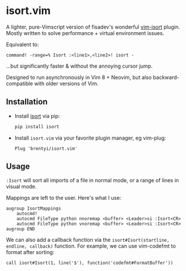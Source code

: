 # isort.vim

A lighter, pure-Vimscript version of fisadev's wonderful
[vim-isort](https://github.com/fisadev/vim-isort) plugin. Mostly written to
solve performance + virtual environment issues.

Equivalent to:

```
command! -range=% Isort :<line1>,<line2>! isort -
```

...but significantly faster & without the annoying cursor jump.

Designed to run asynchronously in Vim 8 + Neovim, but also backward-compatible
with older versions of Vim.

## Installation

- Install [isort](https://github.com/timothycrosley/isort) via pip:

  ```bash
  pip install isort
  ```

- Install `isort.vim` via your favorite plugin manager, eg vim-plug:
  ```vimscript
  Plug 'brentyi/isort.vim'
  ```

## Usage

`:Isort` will sort all imports of a file in normal mode, or a range of lines in
visual mode.

Mappings are left to the user. Here's what I use:

```
augroup IsortMappings
    autocmd!
    autocmd FileType python nnoremap <buffer> <Leader>si :Isort<CR>
    autocmd FileType python vnoremap <buffer> <Leader>si :Isort<CR>
augroup END
```

We can also add a callback function via the
`isort#Isort(startline, endline, callback)` function. For example, we can use
vim-codefmt to format after sorting:

```
call isort#Isort(1, line('$'), function('codefmt#FormatBuffer'))
```
